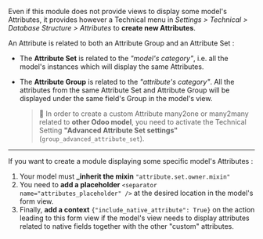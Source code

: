 Even if this module does not provide views to display some model's
Attributes, it provides however a Technical menu in *Settings \>
Technical \> Database Structure \> Attributes* to **create new
Attributes**.

An Attribute is related to both an Attribute Group and an Attribute Set
:

- The **Attribute Set** is related to the *"model's category"*, i.e. all
  the model's instances which will display the same Attributes.

- The **Attribute Group** is related to the *"attribute's category"*.
  All the attributes from the same Attribute Set and Attribute Group
  will be displayed under the same field's Group in the model's view.

  > 🔎 In order to create a custom Attribute many2one or many2many
  > related to **other Odoo model**, you need to activate the Technical
  > Setting **"Advanced Attribute Set settings"**
  > (`group_advanced_attribute_set`).

------------------------------------------------------------------------

If you want to create a module displaying some specific model's
Attributes :

1.  Your model must **\_inherit the mixin**
    `"attribute.set.owner.mixin"`
2.  You need to **add a placeholder**
    `<separator name="attributes_placeholder" />` at the desired
    location in the model's form view.
3.  Finally, **add a context** `{"include_native_attribute": True}` on
    the action leading to this form view if the model's view needs to
    display attributes related to native fields together with the other
    "custom" attributes.
